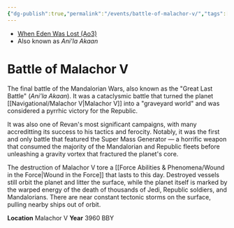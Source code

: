 ```yaml
---
{"dg-publish":true,"permalink":"/events/battle-of-malachor-v/","tags":["event","battle"],"dgHomeLink":false}
---
```


- [When Eden Was Lost (Ao3)](https://archiveofourown.org/works/19334440/chapters/45992584)
- Also known as *Ani'la Akaan*

# Battle of Malachor V
The final battle of the Mandalorian Wars, also known as the "Great Last Battle" (*Ani'la Akaan*). It was a cataclysmic battle that turned the planet [[Navigational/Malachor V\|Malachor V]] into a "graveyard world" and was considered a pyrrhic victory for the Republic.

It was also one of Revan's most significant campaigns, with many accreditting its success to his tactics and ferocity. Notably, it was the first and only battle that featured the Super Mass Generator — a horrific weapon that consumed the majority of the Mandalorian and Republic fleets before unleashing a gravity vortex that fractured the planet's core. 

The destruction of Malachor V tore a [[Force Abilities & Phenomena/Wound in the Force\|Wound in the Force]] that lasts to this day. Destroyed vessels still orbit the planet and litter the surface, while the planet itself is marked by the warped energy of the death of thousands of Jedi, Republic soldiers, and Mandalorians. There are near constant tectonic storms on the surface, pulling nearby ships out of orbit. 

**Location** Malachor V
**Year** 3960 BBY